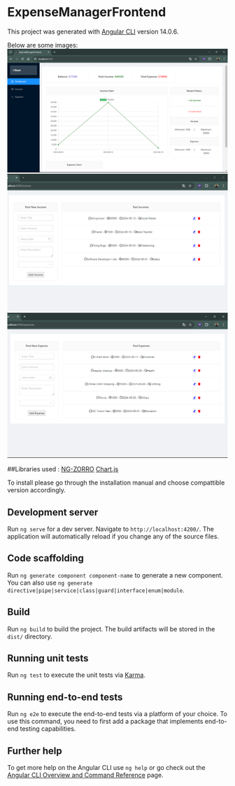 # ExpenseManagerFrontend

This project was generated with [Angular CLI](https://github.com/angular/angular-cli) version 14.0.6.

Below are some images:
<img src="src/images/dashboard.png" alt="dashboard"><br>
<img src="src/images/income.png" alt="income"><br>
<img src="src/images/expense.png" alt="expense"><br>

##Libraries used :
<a href="https://ng.ant.design/docs/introduce/en">NG-ZORRO</a>
<a href="https://www.chartjs.org/docs/latest/">Chart.js</a>

To install please go through the installation manual and choose compattible version accordingly.

## Development server

Run `ng serve` for a dev server. Navigate to `http://localhost:4200/`. The application will automatically reload if you change any of the source files.

## Code scaffolding

Run `ng generate component component-name` to generate a new component. You can also use `ng generate directive|pipe|service|class|guard|interface|enum|module`.

## Build

Run `ng build` to build the project. The build artifacts will be stored in the `dist/` directory.

## Running unit tests

Run `ng test` to execute the unit tests via [Karma](https://karma-runner.github.io).

## Running end-to-end tests

Run `ng e2e` to execute the end-to-end tests via a platform of your choice. To use this command, you need to first add a package that implements end-to-end testing capabilities.

## Further help

To get more help on the Angular CLI use `ng help` or go check out the [Angular CLI Overview and Command Reference](https://angular.io/cli) page.
